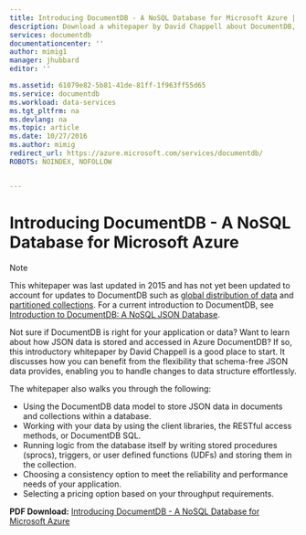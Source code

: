 ```yaml
---
title: Introducing DocumentDB - A NoSQL Database for Microsoft Azure | Microsoft Docs
description: Download a whitepaper by David Chappell about DocumentDB, a managed NoSQL database on Azure.
services: documentdb
documentationcenter: ''
author: mimig1
manager: jhubbard
editor: ''

ms.assetid: 61079e82-5b81-41de-81ff-1f963ff55d65
ms.service: documentdb
ms.workload: data-services
ms.tgt_pltfrm: na
ms.devlang: na
ms.topic: article
ms.date: 10/27/2016
ms.author: mimig
redirect_url: https://azure.microsoft.com/services/documentdb/
ROBOTS: NOINDEX, NOFOLLOW


---
```

# Introducing DocumentDB - A NoSQL Database for Microsoft Azure
> [!NOTE]
> This whitepaper was last updated in 2015 and has not yet been updated to account for updates to DocumentDB such as [global distribution of data](documentdb-distribute-data-globally.md) and [partitioned collections](documentdb-partition-data.md). For a current introduction to DocumentDB, see [Introduction to DocumentDB: A NoSQL JSON Database](documentdb-introduction.md).
> 
> 

Not sure if DocumentDB is right for your application or data? Want to learn about how JSON data is stored and accessed in Azure DocumentDB? If so, this introductory whitepaper by David Chappell is a good place to start. It discusses how you can benefit from the flexibility that schema-free JSON data provides, enabling you to handle changes to data structure effortlessly. 

The whitepaper also walks you through the following:

* Using the DocumentDB data model to store JSON data in documents and collections within a database. 
* Working with your data by using the client libraries, the RESTful access methods, or DocumentDB SQL. 
* Running logic from the database itself by writing stored procedures (sprocs), triggers, or user defined functions (UDFs) and storing them in the collection.
* Choosing a consistency option to meet the reliability and performance needs of your application.
* Selecting a pricing option based on your throughput requirements.

**PDF Download:** [Introducing DocumentDB - A NoSQL Database for Microsoft Azure](http://go.microsoft.com/fwlink/?LinkId=511318)

